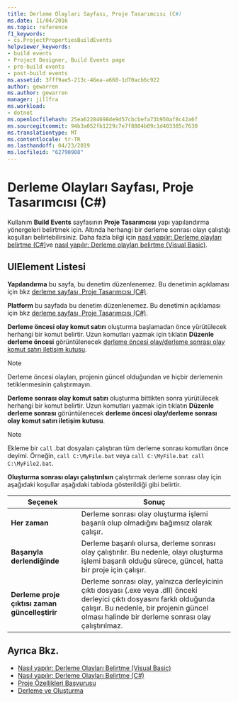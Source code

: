 ```yaml
---
title: Derleme Olayları Sayfası, Proje Tasarımcısı (C#)
ms.date: 11/04/2016
ms.topic: reference
f1_keywords:
- cs.ProjectPropertiesBuildEvents
helpviewer_keywords:
- build events
- Project Designer, Build Events page
- pre-build events
- post-build events
ms.assetid: 3fff9ae5-213c-46ea-a660-1d70acb6c922
author: gewarren
ms.author: gewarren
manager: jillfra
ms.workload:
- dotnet
ms.openlocfilehash: 25ea62284698de9d57cbcbefa73b950af8c42a6f
ms.sourcegitcommit: 94b3a052fb1229c7e7f8804b09c1d403385c7630
ms.translationtype: MT
ms.contentlocale: tr-TR
ms.lasthandoff: 04/23/2019
ms.locfileid: "62790908"
---
```

# <a name="build-events-page-project-designer-c"></a>Derleme Olayları Sayfası, Proje Tasarımcısı (C#)
Kullanım **Build Events** sayfasının **Proje Tasarımcısı** yapı yapılandırma yönergeleri belirtmek için. Altında herhangi bir derleme sonrası olayı çalıştığı koşulları belirtebilirsiniz. Daha fazla bilgi için [nasıl yapılır: Derleme olayları belirtme (C#)](../../ide/how-to-specify-build-events-csharp.md)ve [nasıl yapılır: Derleme olayları belirtme (Visual Basic)](../../ide/how-to-specify-build-events-visual-basic.md).

## <a name="uielement-list"></a>UIElement Listesi
 **Yapılandırma** bu sayfa, bu denetim düzenlenemez. Bu denetimin açıklaması için bkz [derleme sayfası, Proje Tasarımcısı (C#)](../../ide/reference/build-page-project-designer-csharp.md).

 **Platform** bu sayfada bu denetim düzenlenemez. Bu denetimin açıklaması için bkz [derleme sayfası, Proje Tasarımcısı (C#)](../../ide/reference/build-page-project-designer-csharp.md).

 **Derleme öncesi olay komut satırı** oluşturma başlamadan önce yürütülecek herhangi bir komut belirtir. Uzun komutları yazmak için tıklatın **Düzenle derleme öncesi** görüntülenecek [derleme öncesi olay/derleme sonrası olay komut satırı iletişim kutusu](../../ide/reference/pre-build-event-post-build-event-command-line-dialog-box.md).

> [!NOTE]
> Derleme öncesi olayları, projenin güncel olduğundan ve hiçbir derlemenin tetiklenmesinin çalıştırmayın.

 **Derleme sonrası olay komut satırı** oluşturma bittikten sonra yürütülecek herhangi bir komut belirtir. Uzun komutları yazmak için tıklatın **Düzenle derleme sonrası** görüntülenecek **derleme öncesi olay/derleme sonrası olay komut satırı iletişim kutusu**.

> [!NOTE]
> Ekleme bir `call` .bat dosyaları çalıştıran tüm derleme sonrası komutları önce deyimi. Örneğin, `call C:\MyFile.bat` veya `call C:\MyFile.bat call C:\MyFile2.bat`.

 **Oluşturma sonrası olayı çalıştırılsın** çalıştırmak derleme sonrası olay için aşağıdaki koşullar aşağıdaki tabloda gösterildiği gibi belirtir.

|Seçenek|Sonuç|
|------------|------------|
|**Her zaman**|Derleme sonrası olay oluşturma işlemi başarılı olup olmadığını bağımsız olarak çalışır.|
|**Başarıyla derlendiğinde**|Derleme başarılı olursa, derleme sonrası olay çalıştırılır. Bu nedenle, olayı oluşturma işlemi başarılı olduğu sürece, güncel, hatta bir proje için çalışır.|
|**Derleme proje çıktısı zaman güncelleştirir**|Derleme sonrası olay, yalnızca derleyicinin çıktı dosyası (.exe veya .dll) önceki derleyici çıktı dosyasını farklı olduğunda çalışır. Bu nedenle, bir projenin güncel olması halinde bir derleme sonrası olay çalıştırılmaz.|

## <a name="see-also"></a>Ayrıca Bkz.

- [Nasıl yapılır: Derleme Olayları Belirtme (Visual Basic)](../../ide/how-to-specify-build-events-visual-basic.md)
- [Nasıl yapılır: Derleme Olayları Belirtme (C#)](../../ide/how-to-specify-build-events-csharp.md)
- [Proje Özellikleri Başvurusu](../../ide/reference/project-properties-reference.md)
- [Derleme ve Oluşturma](../../ide/compiling-and-building-in-visual-studio.md)